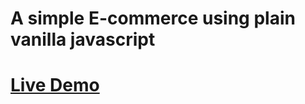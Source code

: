 # A simple E-commerce using plain vanilla javascript

# [Live Demo](https://61fbc509622f1b92c5ff8de1--vigorous-babbage-001f02.netlify.app)
